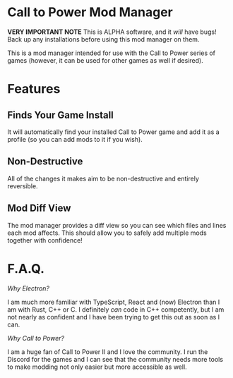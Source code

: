 # Call to Power Mod Manager

**VERY IMPORTANT NOTE**
This is ALPHA software, and it *will* have bugs! Back up any installations before using this mod manager on them.

This is a mod manager intended for use with the Call to Power series of games (however, it can be used for other games as well if desired).

# Features

## Finds Your Game Install

It will automatically find your installed Call to Power game and add it as a profile (so you can add mods to it if you wish).

## Non-Destructive 

All of the changes it makes aim to be non-destructive and entirely reversible. 

## Mod Diff View

The mod manager provides a diff view so you can see which files and lines each mod affects. This should allow you to safely add multiple mods together with confidence!

# F.A.Q.

*Why Electron?*

I am much more familiar with TypeScript, React and (now) Electron than I am with Rust, C++ or C. I definitely *can* code in C++ competently, but I am not nearly as confident and I have been trying to get this out as soon as I can.

*Why Call to Power?*

I am a huge fan of Call to Power II and I love the community. I run the Discord for the games and I can see that the community needs more tools to make modding not only easier but more accessible as well. 
